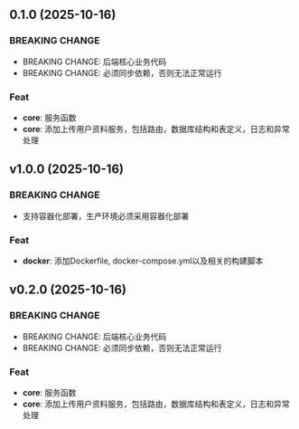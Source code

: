 ## 0.1.0 (2025-10-16)

### BREAKING CHANGE

- BREAKING CHANGE: 后端核心业务代码
- BREAKING CHANGE: 必须同步依赖，否则无法正常运行

### Feat

- **core**: 服务函数
- **core**: 添加上传用户资料服务，包括路由，数据库结构和表定义，日志和异常处理

## v1.0.0 (2025-10-16)

### BREAKING CHANGE

- 支持容器化部署，生产环境必须采用容器化部署

### Feat

- **docker**: 添加Dockerfile, docker-compose.yml以及相关的构建脚本

## v0.2.0 (2025-10-16)

### BREAKING CHANGE

- BREAKING CHANGE: 后端核心业务代码
- BREAKING CHANGE: 必须同步依赖，否则无法正常运行

### Feat

- **core**: 服务函数
- **core**: 添加上传用户资料服务，包括路由，数据库结构和表定义，日志和异常处理
